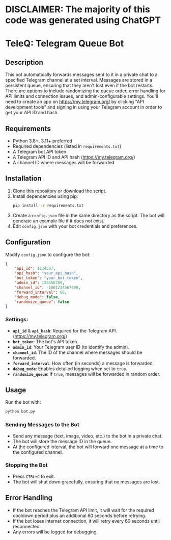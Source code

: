 # DISCLAIMER: The majority of this code was generated using ChatGPT
# TeleQ: Telegram Queue Bot

## Description
This bot automatically forwards messages sent to it in a private chat to a specified Telegram channel at a set interval. Messages are stored in a persistent queue, ensuring that they aren't lost even if the bot restarts. There are options to include randomizing the queue order, error handling for API limits and connection issues, and admin-configurable settings. You'll need to create an app on https://my.telegram.org/ by clicking "API development tools" and signing in using your Telegram account in order to get your API ID and hash.

## Requirements
- Python 3.8+, 3.11+ preferred
- Required dependencies (listed in `requirements.txt`)
- A Telegram bot API token
- A Telegram API ID and API hash (https://my.telegram.org/)
- A channel ID where messages will be forwarded

## Installation
1. Clone this repository or download the script.
2. Install dependencies using pip:
   ```sh
   pip install -r requirements.txt
   ```
3. Create a `config.json` file in the same directory as the script. The bot will generate an example file if it does not exist.
4. Edit `config.json` with your bot credentials and preferences.

## Configuration
Modify `config.json` to configure the bot:
```json
{
    "api_id": 1234567,
    "api_hash": "your_api_hash",
    "bot_token": "your_bot_token",
    "admin_id": 123456789,
    "channel_id": -1001234567890,
    "forward_interval": 60,
    "debug_mode": false,
    "randomize_queue": false
}
```
### Settings:
- **`api_id`** & **`api_hash`**: Required for the Telegram API. (https://my.telegram.org/)
- **`bot_token`**: The bot's API token.
- **`admin_id`**: Your Telegram user ID (to identify the admin).
- **`channel_id`**: The ID of the channel where messages should be forwarded.
- **`forward_interval`**: How often (in seconds) a message is forwarded.
- **`debug_mode`**: Enables detailed logging when set to `true`.
- **`randomize_queue`**: If `true`, messages will be forwarded in random order.

## Usage
Run the bot with:
```sh
python bot.py
```

### Sending Messages to the Bot
- Send any message (text, image, video, etc.) to the bot in a private chat.
- The bot will store the message ID in the queue.
- At the configured interval, the bot will forward one message at a time to the configured channel.

### Stopping the Bot
- Press `CTRL+C` to exit.
- The bot will shut down gracefully, ensuring that no messages are lost.

## Error Handling
- If the bot reaches the Telegram API limit, it will wait for the required cooldown period plus an additional 60 seconds before retrying.
- If the bot loses internet connection, it will retry every 60 seconds until reconnected.
- Any errors will be logged for debugging.
